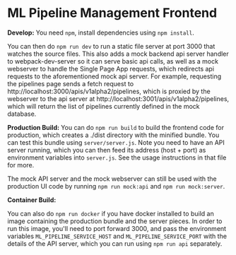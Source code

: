 # ML Pipeline Management Frontend

**Develop:** You need `npm`, install dependencies using `npm install`.

You can then do `npm run dev` to run a static file server at port 3000 that
watches the source files. This also adds a mock backend api server handler to
webpack-dev-server so it can serve basic api calls, as well as a mock
webserver to handle the Single Page App requests, which redirects api
requests to the aforementioned mock api server. For example, requesting the
pipelines page sends a fetch request to
http://localhost:3000/apis/v1alpha2/pipelines, which is proxied by the
webserver to the api server at http://localhost:3001/apis/v1alpha2/pipelines,
which will return the list of pipelines currently defined in the mock
database.

**Production Build:**
You can do `npm run build` to build the frontend code for production, which
creates a ./dist directory with the minified bundle. You can test this bundle
using `server/server.js`. Note you need to have an API server running, which
you can then feed its address (host + port) as environment variables into
`server.js`. See the usage instructions in that file for more.

The mock API server and the mock webserver can still be used with the
production UI code by running `npm run mock:api` and `npm run mock:server`.

**Container Build:**

You can also do `npm run docker` if you have docker installed to build an
image containing the production bundle and the server pieces. In order to run
this image, you'll need to port forward 3000, and pass the environment
variables `ML_PIPELINE_SERVICE_HOST` and
`ML_PIPELINE_SERVICE_PORT` with the details of the API server, which
you can run using `npm run api` separately.

